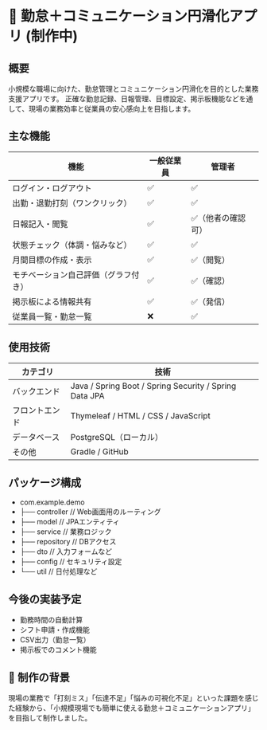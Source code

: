 # 📌 勤怠＋コミュニケーション円滑化アプリ (制作中)

## 概要
小規模な職場に向けた、勤怠管理とコミュニケーション円滑化を目的とした業務支援アプリです。
正確な勤怠記録、日報管理、目標設定、掲示板機能などを通して、現場の業務効率と従業員の安心感向上を目指します。

## 主な機能
| 機能                 | 一般従業員 | 管理者       |
| ------------------ | ----- | --------- |
| ログイン・ログアウト         | ✅     | ✅         |
| 出勤・退勤打刻（ワンクリック）    | ✅     | ✅         |
| 日報記入・閲覧            | ✅     | ✅（他者の確認可） |
| 状態チェック（体調・悩みなど）    | ✅     | ✅         |
| 月間目標の作成・表示         | ✅     | ✅（閲覧）     |
| モチベーション自己評価（グラフ付き） | ✅     | ✅（確認）     |
| 掲示板による情報共有         | ✅     | ✅（発信）     |
| 従業員一覧・勤怠一覧         | ❌     | ✅         |


## 使用技術
| カテゴリ    | 技術                                                     |
| ------- | ------------------------------------------------------ |
| バックエンド  | Java / Spring Boot / Spring Security / Spring Data JPA |
| フロントエンド | Thymeleaf / HTML / CSS / JavaScript               |
| データベース  | PostgreSQL（ローカル）                                       |
| その他     | Gradle / GitHub                         |


## パッケージ構成
- com.example.demo
- ├── controller      // Web画面用のルーティング
- ├── model           // JPAエンティティ
- ├── service         // 業務ロジック
- ├── repository      // DBアクセス
- ├── dto             // 入力フォームなど
- ├── config          // セキュリティ設定
- └── util            // 日付処理など


## 今後の実装予定
- 勤務時間の自動計算
- シフト申請・作成機能
- CSV出力（勤怠一覧）
- 掲示板でのコメント機能

## 💬 制作の背景
現場の業務で「打刻ミス」「伝達不足」「悩みの可視化不足」といった課題を感じた経験から、「小規模現場でも簡単に使える勤怠＋コミュニケーションアプリ」を目指して制作しました。

